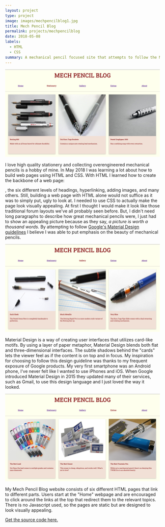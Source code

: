 ```yaml
---
layout: project
type: project
image: images/mechpencilblog1.jpg
title: Mech Pencil Blog
permalink: projects/mechpencilblog
date: 2018-05-08
labels:
  - HTML
  - CSS
summary: A mechanical pencil focused site that attempts to follow the Material Design guidelines by Google.
---
```


<img class="ui large rounded image" src="../images/mechpencilblog2.jpg">

I love high quality stationery and collecting overengineered mechanical pencils is a hobby of mine. In May 2018 I was learning a lot about how to build web pages using HTML and CSS. With HTML I learned how to create the backbone of a web page: <div>, the six different levels of headings, hyperlinking, adding images, and many others. Still, building a web page with HTML alone would not suffice as it was to simply put, ugly to look at. I needed to use CSS to actually make the page look visually appealing. At first I thought I would make it look like those traditional forum layouts we've all probably seen before. But, I didn't need long paragraphs to describe how great mechanical pencils were, I just had to show an appealing picture because as they say, *a picture is worth a thousand words.* By attempting to follow [Google's Material Design guidelines](https://material.io/design) I believe I was able to put emphasis on the beauty of mechanical pencils. 

<img class="ui large rounded image" src="../images/mechpencilblog3.jpg">

Material Design is a way of creating user interfaces that utilizes card-like motifs. By using a layer of paper metaphor, Material Design blends both flat and three-dimensional interfaces. The subtle shadows behind the "cards" lets the viewer feel as if the content is on top and in focus. My inspiration for choosing to follow this design guideline was thanks to my frequent exposure of Google products. My very first smartphone was an Android phone, I've never felt like I wanted to use iPhones and iOS. When Google introduced Material Design in 2015 they updated many of their services, such as Gmail, to use this design language and I just loved the way it looked. 

<img class="ui large rounded image" src="../images/mechpencilblog4.jpg">

My Mech Pencil Blog website consists of six different HTML pages that link to different parts. Users start at the "Home" webpage and are encouraged to click around the links at the top that redirect them to the relevant topics. There is no Javascript used, so the pages are static but are designed to look visually appealing. 

[Get the source code here.](https://github.com/rainllo/mechpencilblog)

